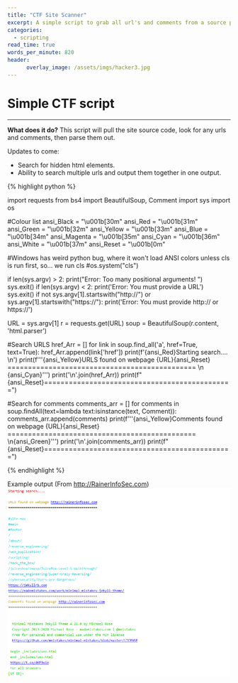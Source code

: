 ```yaml
---
title: "CTF Site Scanner"
excerpt: A simple script to grab all url's and comments from a source page.
categories:
  - scripting
read_time: true
words_per_minute: 820
header:
      overlay_image: /assets/imgs/hacker3.jpg
---
```


# Simple CTF script
___

__What does it do?__
This script will pull the site source code, look for any urls and comments, then parse them out.

Updates to come:
- Search for hidden html elements.
- Ability to search multiple urls and output them together in one output.

{% highlight python %}

import requests
from bs4 import BeautifulSoup, Comment
import sys
import os

#Colour list
ansi_Black = "\u001b[30m"
ansi_Red = "\u001b[31m"
ansi_Green = "\u001b[32m"
ansi_Yellow = "\u001b[33m"
ansi_Blue = "\u001b[34m"
ansi_Magenta = "\u001b[35m"
ansi_Cyan = "\u001b[36m"
ansi_White = "\u001b[37m"
ansi_Reset = "\u001b[0m"

#Windows has weird python bug, where it won't load ANSI colors unless cls is run first, so... we run cls
#os.system("cls")

if len(sys.argv) > 2:
    print("Error: Too many positional arguments! ")
    sys.exit()
if len(sys.argv) < 2:
    print('Error: You must provide a URL')
    sys.exit()
if not sys.argv[1].startswith("http://") or sys.argv[1].startswith("https://"):
    print('Error: You must provide http:// or https://')

URL = sys.argv[1]
r = requests.get(URL)
soup = BeautifulSoup(r.content, 'html.parser')

#Search URLS
href_Arr = []
for link in soup.find_all('a', href=True, text=True):
    href_Arr.append(link['href'])
print(f'{ansi_Red}Starting search.... \n')
print(f'''{ansi_Yellow}URLS found on webpage {URL}{ansi_Reset}
============================================== \n {ansi_Cyan}''')
print('\n'.join(href_Arr))
print(f"{ansi_Reset}==============================================")

#Search for comments
comments_arr = []
for comments in soup.findAll(text=lambda text:isinstance(text, Comment)):
    comments_arr.append(comments)
print(f'''{ansi_Yellow}Comments found on webpage {URL}{ansi_Reset}
============================================== \n{ansi_Green}''')
print('\n'.join(comments_arr))
print(f"{ansi_Reset}==============================================")


{% endhighlight %}

Example output (From http://RainerInfoSec.com)
![Script Output](/assets/imgs/site_script1.PNG)
